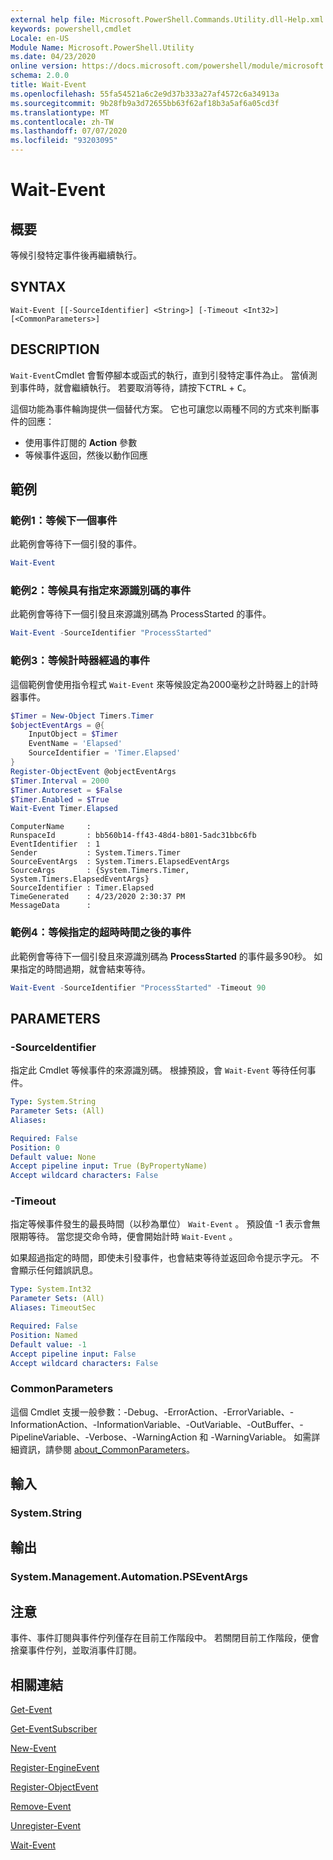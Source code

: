 ```yaml
---
external help file: Microsoft.PowerShell.Commands.Utility.dll-Help.xml
keywords: powershell,cmdlet
Locale: en-US
Module Name: Microsoft.PowerShell.Utility
ms.date: 04/23/2020
online version: https://docs.microsoft.com/powershell/module/microsoft.powershell.utility/wait-event?view=powershell-5.1&WT.mc_id=ps-gethelp
schema: 2.0.0
title: Wait-Event
ms.openlocfilehash: 55fa54521a6c2e9d37b333a27af4572c6a34913a
ms.sourcegitcommit: 9b28fb9a3d72655bb63f62af18b3a5af6a05cd3f
ms.translationtype: MT
ms.contentlocale: zh-TW
ms.lasthandoff: 07/07/2020
ms.locfileid: "93203095"
---
```

# Wait-Event

## 概要
等候引發特定事件後再繼續執行。

## SYNTAX

```
Wait-Event [[-SourceIdentifier] <String>] [-Timeout <Int32>] [<CommonParameters>]
```

## DESCRIPTION

`Wait-Event`Cmdlet 會暫停腳本或函式的執行，直到引發特定事件為止。 當偵測到事件時，就會繼續執行。 若要取消等待，請按下<kbd>CTRL</kbd> + <kbd>C</kbd>。

這個功能為事件輪詢提供一個替代方案。 它也可讓您以兩種不同的方式來判斷事件的回應：

- 使用事件訂閱的 **Action** 參數
- 等候事件返回，然後以動作回應

## 範例

### 範例1：等候下一個事件

此範例會等待下一個引發的事件。

```powershell
Wait-Event
```

### 範例2：等候具有指定來源識別碼的事件

此範例會等待下一個引發且來源識別碼為 ProcessStarted 的事件。

```powershell
Wait-Event -SourceIdentifier "ProcessStarted"
```

### 範例3：等候計時器經過的事件

這個範例會使用指令程式 `Wait-Event` 來等候設定為2000毫秒之計時器上的計時器事件。

```powershell
$Timer = New-Object Timers.Timer
$objectEventArgs = @{
    InputObject = $Timer
    EventName = 'Elapsed'
    SourceIdentifier = 'Timer.Elapsed'
}
Register-ObjectEvent @objectEventArgs
$Timer.Interval = 2000
$Timer.Autoreset = $False
$Timer.Enabled = $True
Wait-Event Timer.Elapsed
```

```Output
ComputerName     :
RunspaceId       : bb560b14-ff43-48d4-b801-5adc31bbc6fb
EventIdentifier  : 1
Sender           : System.Timers.Timer
SourceEventArgs  : System.Timers.ElapsedEventArgs
SourceArgs       : {System.Timers.Timer, System.Timers.ElapsedEventArgs}
SourceIdentifier : Timer.Elapsed
TimeGenerated    : 4/23/2020 2:30:37 PM
MessageData      :
```

### 範例4：等候指定的超時時間之後的事件

此範例會等待下一個引發且來源識別碼為 **ProcessStarted** 的事件最多90秒。 如果指定的時間過期，就會結束等待。

```powershell
Wait-Event -SourceIdentifier "ProcessStarted" -Timeout 90
```

## PARAMETERS

### -SourceIdentifier

指定此 Cmdlet 等候事件的來源識別碼。
根據預設，會 `Wait-Event` 等待任何事件。

```yaml
Type: System.String
Parameter Sets: (All)
Aliases:

Required: False
Position: 0
Default value: None
Accept pipeline input: True (ByPropertyName)
Accept wildcard characters: False
```

### -Timeout

指定等候事件發生的最長時間（以秒為單位） `Wait-Event` 。 預設值 -1 表示會無限期等待。 當您提交命令時，便會開始計時 `Wait-Event` 。

如果超過指定的時間，即使未引發事件，也會結束等待並返回命令提示字元。 不會顯示任何錯誤訊息。

```yaml
Type: System.Int32
Parameter Sets: (All)
Aliases: TimeoutSec

Required: False
Position: Named
Default value: -1
Accept pipeline input: False
Accept wildcard characters: False
```

### CommonParameters

這個 Cmdlet 支援一般參數：-Debug、-ErrorAction、-ErrorVariable、-InformationAction、-InformationVariable、-OutVariable、-OutBuffer、-PipelineVariable、-Verbose、-WarningAction 和 -WarningVariable。 如需詳細資訊，請參閱 [about_CommonParameters](https://go.microsoft.com/fwlink/?LinkID=113216)。

## 輸入

### System.String

## 輸出

### System.Management.Automation.PSEventArgs

## 注意

事件、事件訂閱與事件佇列僅存在目前工作階段中。 若關閉目前工作階段，便會捨棄事件佇列，並取消事件訂閱。

## 相關連結

[Get-Event](Get-Event.md)

[Get-EventSubscriber](Get-EventSubscriber.md)

[New-Event](New-Event.md)

[Register-EngineEvent](Register-EngineEvent.md)

[Register-ObjectEvent](Register-ObjectEvent.md)

[Remove-Event](Remove-Event.md)

[Unregister-Event](Unregister-Event.md)

[Wait-Event](Wait-Event.md)
